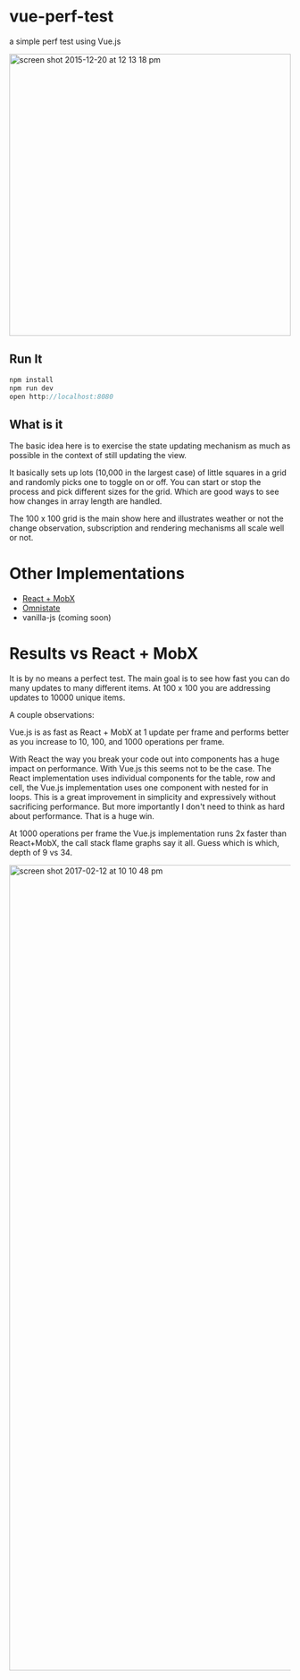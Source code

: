 # vue-perf-test
a simple perf test using Vue.js

<img width="504" alt="screen shot 2015-12-20 at 12 13 18 pm" src="https://cloud.githubusercontent.com/assets/232036/11919264/5ba5634a-a713-11e5-8179-b06030b16dbd.png">


## Run It
 ```js
 npm install
 npm run dev
 open http://localhost:8080
 ```
## What is it
The basic idea here is to exercise the state updating mechanism as much as possible in the context of still updating the view.

It basically sets up lots (10,000 in the largest case) of little squares in a grid and randomly picks one to toggle on or off.
You can start or stop the process and pick different sizes for the grid. Which are good ways to see how changes in array length are handled.

The 100 x 100 grid is the main show here and illustrates weather or not the change observation, subscription and rendering mechanisms all scale well or not.

# Other Implementations
 * [React + MobX](https://github.com/andrewluetgers/mobx-react-perf-test)
 * [Omnistate](https://github.com/andrewluetgers/omnistate)
 * vanilla-js (coming soon)

# Results vs React + MobX
It is by no means a perfect test. The main goal is to see how fast you can do many updates to many different items. At 100 x 100 you are addressing updates to 10000 unique items.

A couple observations:

Vue.js is as fast as React + MobX at 1 update per frame and performs better as you increase to 10, 100, and 1000 operations per frame.

With React the way you break your code out into components has a huge impact on performance. With Vue.js this seems not to be the case. The React implementation uses individual components for the table, row and cell, the Vue.js implementation uses one component with nested for in loops. This is a great improvement in simplicity and expressively without sacrificing performance. But more importantly I don't need to think as hard about performance. That is a huge win.

At 1000 operations per frame the Vue.js implementation runs 2x faster than React+MobX, the call stack flame graphs say it all. Guess which is which, depth of 9 vs 34.

<img width="1440" alt="screen shot 2017-02-12 at 10 10 48 pm" src="https://cloud.githubusercontent.com/assets/232036/22889587/4a0c8a3e-f1cf-11e6-9514-fffc10b8fcf4.png">

